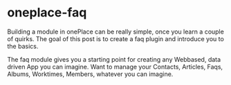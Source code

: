 # oneplace-faq

Building a module in onePlace can be really simple, once you learn a couple of quirks. 
The goal of this post is to create a faq plugin and introduce you to the basics.

The faq module gives you a starting point for creating any Webbased, data driven
App you can imagine. Want to manage your Contacts, Articles, Faqs, Albums, Worktimes,
Members, whatever you can imagine. 

